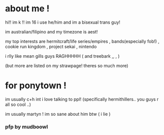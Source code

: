 # about me !
<p> hi!! im k !! im 16 i use he/him and im a bisexual trans guy! </p>
</p> im australian/filipino and my timezone is aest! </p>
<p> my top interests are hermitcraft/life series/empires , bands(especially fob!) , cookie run kingdom , project sekai , nintendo </p>
<p> i rlly like mean gills guys RAGHHHHH ( and treebark ,, , )</p>
<p> (but more are listed on my strawpage! theres so much more) </p>

# for ponytown !
<p> im usually c+h int i love talking to ppl! (specifically hermithillers.. you guys r all so cool ..) </p>
<p> im usually martyn ! im so sane about him btw ( i lie )</p>

<h3> pfp by mudboowl </h3>
